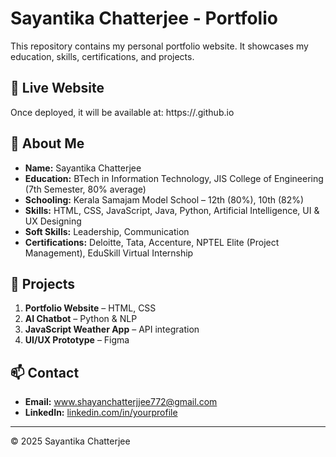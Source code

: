 # Sayantika Chatterjee - Portfolio

This repository contains my personal portfolio website. It showcases my education, skills, certifications, and projects.

## 🚀 Live Website
Once deployed, it will be available at:
https://<your-github-username>.github.io

## 📌 About Me
- **Name:** Sayantika Chatterjee
- **Education:** BTech in Information Technology, JIS College of Engineering (7th Semester, 80% average)
- **Schooling:** Kerala Samajam Model School – 12th (80%), 10th (82%)
- **Skills:** HTML, CSS, JavaScript, Java, Python, Artificial Intelligence, UI & UX Designing
- **Soft Skills:** Leadership, Communication
- **Certifications:** Deloitte, Tata, Accenture, NPTEL Elite (Project Management), EduSkill Virtual Internship

## 📂 Projects
1. **Portfolio Website** – HTML, CSS
2. **AI Chatbot** – Python & NLP
3. **JavaScript Weather App** – API integration
4. **UI/UX Prototype** – Figma

## 📫 Contact
- **Email:** www.shayanchatterjjee772@gmail.com
- **LinkedIn:** [linkedin.com/in/yourprofile](https://www.linkedin.com/in/sayantika-chatterjee-68358b287)

---
© 2025 Sayantika Chatterjee
